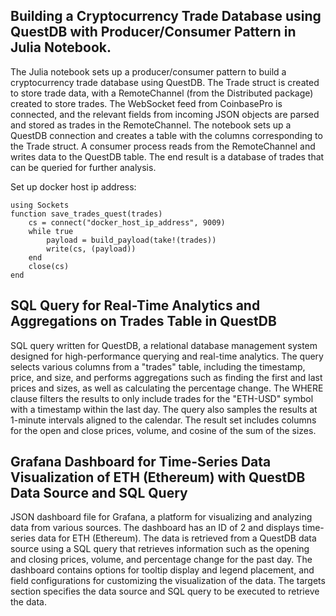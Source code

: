 ## Building a Cryptocurrency Trade Database using QuestDB with Producer/Consumer Pattern in Julia Notebook.
The Julia notebook sets up a producer/consumer pattern to build a cryptocurrency trade database using QuestDB. The Trade struct is created to store trade data, with a RemoteChannel (from the Distributed package) created to store trades. The WebSocket feed from CoinbasePro is connected, and the relevant fields from incoming JSON objects are parsed and stored as trades in the RemoteChannel. The notebook sets up a QuestDB connection and creates a table with the columns corresponding to the Trade struct. A consumer process reads from the RemoteChannel and writes data to the QuestDB table. The end result is a database of trades that can be queried for further analysis.

Set up docker host ip address:

```
using Sockets
function save_trades_quest(trades)
    cs = connect("docker_host_ip_address", 9009)
    while true
        payload = build_payload(take!(trades))
        write(cs, (payload))
    end
    close(cs)
end
```


## SQL Query for Real-Time Analytics and Aggregations on Trades Table in QuestDB
SQL query written for QuestDB, a relational database management system designed for high-performance querying and real-time analytics. The query selects various columns from a "trades" table, including the timestamp, price, and size, and performs aggregations such as finding the first and last prices and sizes, as well as calculating the percentage change. The WHERE clause filters the results to only include trades for the "ETH-USD" symbol with a timestamp within the last day. The query also samples the results at 1-minute intervals aligned to the calendar. The result set includes columns for the open and close prices, volume, and cosine of the sum of the sizes.

## Grafana Dashboard for Time-Series Data Visualization of ETH (Ethereum) with QuestDB Data Source and SQL Query
JSON dashboard file for Grafana, a platform for visualizing and analyzing data from various sources. The dashboard has an ID of 2 and displays time-series data for ETH (Ethereum). The data is retrieved from a QuestDB data source using a SQL query that retrieves information such as the opening and closing prices, volume, and percentage change for the past day. The dashboard contains options for tooltip display and legend placement, and field configurations for customizing the visualization of the data. The targets section specifies the data source and SQL query to be executed to retrieve the data.

